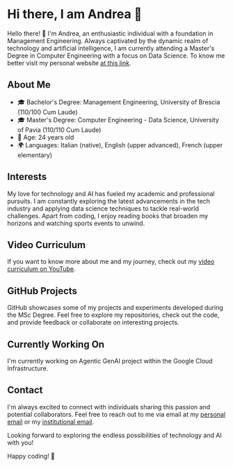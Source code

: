 # Hi there, I am Andrea 👋

Hello there! 👋 I'm Andrea, an enthusiastic individual with a foundation in Management Engineering. Always captivated by the dynamic realm of technology and artificial intelligence, I am currently attending a Master's Degree in Computer Engineering with a focus on Data Science. To know me better visit my personal website [at this link](https://andreaalberti07.github.io).

## About Me

- 🎓 Bachelor's Degree: Management Engineering, University of Brescia (110/100 Cum Laude)
- 🎓 Master's Degree: Computer Engineering - Data Science, University of Pavia (110/110 Cum Laude)
- 📅 Age: 24 years old
- 🌍 Languages: Italian (native), English (upper advanced), French (upper elementary)

## Interests

My love for technology and AI has fueled my academic and professional pursuits. I am constantly exploring the latest advancements in the tech industry and applying data science techniques to tackle real-world challenges. Apart from coding, I enjoy reading books that broaden my horizons and watching sports events to unwind.

## Video Curriculum

If you want to know more about me and my journey, check out my [video curriculum on YouTube](https://youtu.be/n3CD9vUCMOc).

## GitHub Projects

GitHub showcases some of my projects and experiments developed during the MSc Degree. Feel free to explore my repositories, check out the code, and provide feedback or collaborate on interesting projects.

## Currently Working On

I'm currently working on Agentic GenAI project within the Google Cloud Infrastructure. 


## Contact

I'm always excited to connect with individuals sharing this passion and potential collaborators. Feel free to reach out to me via email at my [personal email](mailto:andalberti99@gmail.com) or my [institutional email](mailto:andrea.alberti01@universitadipavia.it).

Looking forward to exploring the endless possibilities of technology and AI with you!

Happy coding! 🚀

